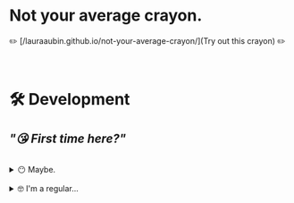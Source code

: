 # **Not your average crayon.**

✏️ [/lauraaubin.github.io/not-your-average-crayon/](Try out this crayon) ✏️

<br>

# 🛠 Development

## *"😘 First time here?"*

<br>

<details>
<summary>😶 Maybe.</summary>

<hr>

<br>

```bash
# Install packages for the first time

$ npm install
```

```bash
# wait what?

$ yarn build
```

> **Note**
> <small>You can skip `yarn build` if you will be exclusively pushing to Github Pages™️</small>

<hr>

</details>

<br>

<details>
<summary>🤓 I'm a regular...</summary>

<hr>

<br>

```bash
# Start local server at - /http://localhost:3000/

$ yarn start
```

```bash
# Push changes to Github Pages™️ - lauraaubin.github.io/not-your-average-crayon/

$ yarn deploy
```

<hr>

</details>

